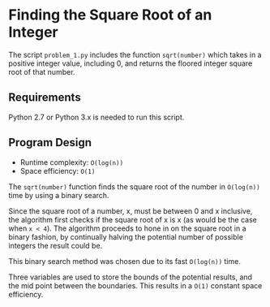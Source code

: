# Finding the Square Root of an Integer

The script `problem_1.py` includes the function `sqrt(number)` which takes in a 
positive integer value, including 0, and returns the floored integer square 
root of that number.

## Requirements

Python 2.7 or Python 3.x is needed to run this script.

## Program Design

- Runtime complexity: `O(log(n))`
- Space efficiency: `O(1)`

The `sqrt(number)` function finds the square root of the number in `O(log(n))` 
time by using a binary search.

Since the square root of a number, x,  must be between 0 and x inclusive, the 
algorithm first checks if the square root of x is x (as would be the case when 
`x < 4`). The algorithm proceeds to hone in on the square root in a binary 
fashion, by continually halving the potential number of possible integers the 
result could be.

This binary search method was chosen due to its fast `O(log(n))` time.

Three variables are used to store the bounds of the potential results, and 
the mid point between the boundaries. This results in a `O(1)` constant space 
efficiency.
